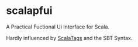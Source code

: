 # scalapfui
A Practical Fuctional Ui Interface for Scala.

Hardly influenced by [ScalaTags](https://github.com/lihaoyi/scalatags) and the SBT Syntax.
